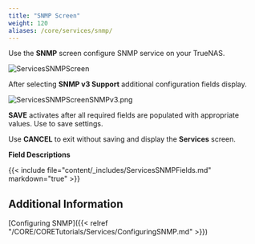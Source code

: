 ```yaml
---
title: "SNMP Screen"
weight: 120
aliases: /core/services/snmp/
---
```


Use the **SNMP** screen configure SNMP service on your TrueNAS.

![ServicesSNMPScreen](/images/CORE/13.0/ServicesSNMPScreen.png "SNMP Service Options")

After selecting **SNMP v3 Support** additional configuration fields display.

![ServicesSNMPScreenSNMPv3.png](/images/CORE/13.0/ServicesSNMPScreenSNMPv3.png "SNMP Screen SNMPv3")

**SAVE** activates after all required fields are populated with appropriate values. Use to save settings. 

Use **CANCEL** to exit without saving and display the **Services** screen.

**Field Descriptions**

{{< include file="content/_includes/ServicesSNMPFields.md" markdown="true" >}}

## Additional Information

[Configuring SNMP]({{< relref "/CORE/CORETutorials/Services/ConfiguringSNMP.md" >}})